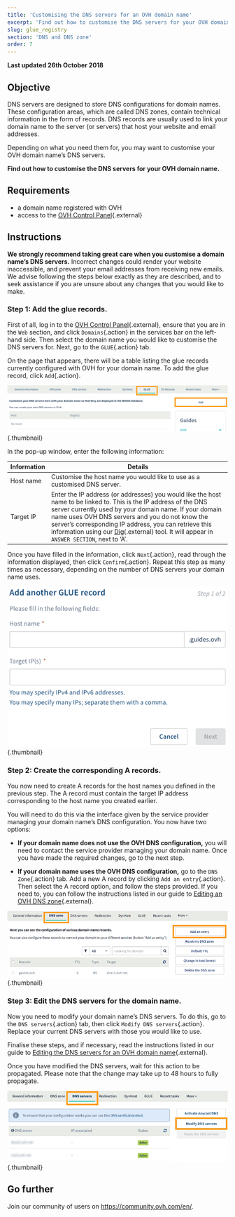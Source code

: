 ```yaml
---
title: 'Customising the DNS servers for an OVH domain name'
excerpt: 'Find out how to customise the DNS servers for your OVH domain name'
slug: glue_registry
section: 'DNS and DNS zone'
order: 7
---
```


**Last updated 26th October 2018**

## Objective

DNS servers are designed to store DNS configurations for domain names. These configuration areas, which are called DNS zones, contain technical information in the form of records. DNS records are usually used to link your domain name to the server (or servers) that host your website and email addresses.

Depending on what you need them for, you may want to customise your OVH domain name’s DNS servers.

**Find out how to customise the DNS servers for your OVH domain name.**

## Requirements

- a domain name registered with OVH
- access to the [OVH Control Panel](https://www.ovh.com/auth/?action=gotomanager){.external}

## Instructions

**We strongly recommend taking great care when you customise a domain name’s DNS servers.** Incorrect changes could render your website inaccessible, and prevent your email addresses from receiving new emails. We advise following the steps below exactly as they are described, and to seek assistance if you are unsure about any changes that you would like to make.

### Step 1: Add the glue records.

First of all, log in to the [OVH Control Panel](https://www.ovh.com/auth/?action=gotomanager){.external}, ensure that you are in the `Web` section, and click `Domains`{.action} in the services bar on the left-hand side. Then select the domain name you would like to customise the DNS servers for. Next, go to the `GLUE`{.action} tab.

On the page that appears, there will be a table listing the glue records currently configured with OVH for your domain name. To add the glue record, click `Add`{.action}.

![glueregistry](images/customize-dns-servers-step1.png){.thumbnail}

In the pop-up window, enter the following information:

|Information|Details|  
|---|---|
|Host name|Customise the host name you would like to use as a customised DNS server.|
|Target IP|Enter the IP address (or addresses) you would like the host name to be linked to. This is the IP address of the DNS server currently used by your domain name. If your domain name uses OVH DNS servers and you do not know the server’s corresponding IP address, you can retrieve this information using our [Dig](https://www.ovh.co.uk/support/tools/dig_domain.pl){.external} tool. It will appear in `ANSWER SECTION`, next to ‘A’.|

Once you have filled in the information, click `Next`{.action}, read through the information displayed, then click `Confirm`{.action}. Repeat this step as many times as necessary, depending on the number of DNS servers your domain name uses.

![glueregistry](images/customize-dns-servers-step2.png){.thumbnail}

### Step 2: Create the corresponding A records.

You now need to create A records for the host names you defined in the previous step. The A record must contain the target IP address corresponding to the host name you created earlier.

You will need to do this via the interface given by the service provider managing your domain name’s DNS configuration. You now have two options:

- **If your domain name does not use the OVH DNS configuration,** you will need to contact the service provider managing your domain name. Once you have made the required changes, go to the next step.

- **If your domain name uses the OVH DNS configuration,** go to the `DNS Zone`{.action} tab. Add a new A record by clicking `Add an entry`{.action}. Then select the A record option, and follow the steps provided.  If you need to, you can follow the instructions listed in our guide to [Editing an OVH DNS zone](https://docs.ovh.com/gb/en/domains/web_hosting_how_to_edit_my_dns_zone/){.external}.

![glueregistry](images/customize-dns-servers-step3.png){.thumbnail}

### Step 3: Edit the DNS servers for the domain name.

Now you need to modify your domain name’s DNS servers. To do this, go to the `DNS servers`{.action} tab, then click `Modify DNS servers`{.action}. Replace your current DNS servers with those you would like to use.

Finalise these steps, and if necessary, read the instructions listed in our guide to [Editing the DNS servers for an OVH domain name](https://docs.ovh.com/gb/en/domains/web_hosting_general_information_about_dns_servers/){.external}.

Once you have modified the DNS servers, wait for this action to be propagated. Please note that the change may take up to 48 hours to fully propagate.

![glueregistry](images/customize-dns-servers-step4.png){.thumbnail}

## Go further

Join our community of users on <https://community.ovh.com/en/>.